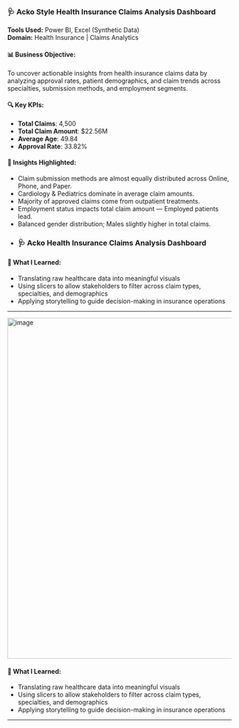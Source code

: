 ### 🩺 Acko Style Health Insurance Claims Analysis Dashboard

**Tools Used:** Power BI, Excel (Synthetic Data)  
**Domain:** Health Insurance | Claims Analytics

#### 📊 Business Objective:
To uncover actionable insights from health insurance claims data by analyzing approval rates, patient demographics, and claim trends across specialties, submission methods, and employment segments.

#### 🔍 Key KPIs:
- **Total Claims**: 4,500  
- **Total Claim Amount**: $22.56M  
- **Average Age**: 49.84  
- **Approval Rate**: 33.82%

#### 📌 Insights Highlighted:
- Claim submission methods are almost equally distributed across Online, Phone, and Paper.
- Cardiology & Pediatrics dominate in average claim amounts.
- Majority of approved claims come from outpatient treatments.
- Employment status impacts total claim amount — Employed patients lead.
- Balanced gender distribution; Males slightly higher in total claims.
- ### 🩺 Acko Health Insurance Claims Analysis Dashboard



#### 🧠 What I Learned:
- Translating raw healthcare data into meaningful visuals
- Using slicers to allow stakeholders to filter across claim types, specialties, and demographics
- Applying storytelling to guide decision-making in insurance operations

---

<img width="1459" height="764" alt="image" src="https://github.com/user-attachments/assets/ff847fa4-8c97-4bb3-8239-8f67822bb2aa" />



#### 🧠 What I Learned:
- Translating raw healthcare data into meaningful visuals
- Using slicers to allow stakeholders to filter across claim types, specialties, and demographics
- Applying storytelling to guide decision-making in insurance operations

---

